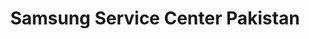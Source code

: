 ---
title: "Samsung Service Center Pakistan"
url: /karachi/samsung-service-center-pakistan/
shop: electronics
---